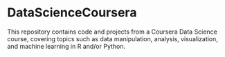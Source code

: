 # DataScienceCoursera
This repository contains code and projects from a Coursera Data Science course, covering topics such as data manipulation, analysis, visualization, and machine learning in R and/or Python.
